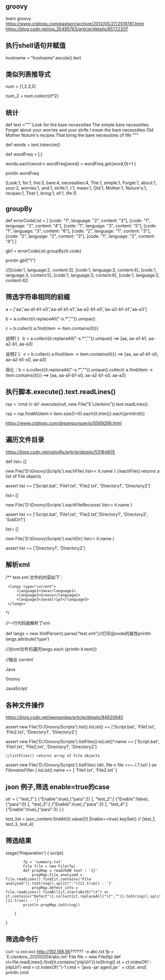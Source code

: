 ## groovy
learn groovy
https://www.cnblogs.com/eastson/archive/2012/05/27/2519781.html
https://blog.csdn.net/qq_35495763/article/details/85722207

## 执行shell语句并赋值
hostname = "hostname".excute().text

## 类似列表推导式
num = [1,2,3,5]

num_2 = num.collect{it*2}

## 统计
def text ="""
Look for the bare necessities
The simple bare necessities
Forget about your worries and your strife
I mean the bare necessities
Old Mother Nuture's recipes
That bring the bare necessities of life
"""

def words = text.tokenize()

def wordFreq = [:]

words.each{word->
    wordFreq[word] = wordFreq.get(word,0)+1
}

println wordFreq

[Look:1, for:1, the:3, bare:4, necessities:4, The:1, simple:1, Forget:1, about:1, your:2, worries:1, and:1, strife:1, I:1, mean:1, Old:1, Mother:1, Nuture's:1, recipes:1, That:1, bring:1, of:1, life:1]


## groupBy

def errorCodeList = [
                [code: "1", language: "2", content: "3"],
                [code: "1", language: "2", content: "4"],
                [code: "1", language: "3", content: "5"],
                [code: "1", language: "3", content: "6"],
                [code: "2", language: "1", content: "3"],
                [code: "2", language: "2", content: "3"],
                [code: "1", language: "2", content: "4"]
        ]
        
gb1 = errorCodeList.groupBy{it.code}

println gb1["1"] 

//[[code:1, language:2, content:3], [code:1, language:2, content:4], [code:1, language:3, content:5], [code:1, language:3, content:6], [code:1, language:2, content:4]]

## 筛选字符串相同的前缀

a = ['aa','aa-a1-b1-s0','aa-a1-b1-s1','aa-a2-b1-s0','aa-a2-b1-s1','aa-a3']

b = a.collect{it.replaceAll("-s.*","")}.unique()

c = b.collect{ a.find{item -> item.contains(it)}}

说明1 》 b = a.collect{it.replaceAll("-s.*","")}.unique() ==> [aa, aa-a1-b1, aa-a2-b1, aa-a3]

说明2 》 c = b.collect{ a.find{item -> item.contains(it)}} ==> [aa, aa-a1-b1-s0, aa-a2-b1-s0, aa-a3]

简化：b = a.collect{it.replaceAll("-s.*","")}.unique().collect{ a.find{item -> item.contains(it)}} ==> [aa, aa-a1-b1-s0, aa-a2-b1-s0, aa-a3]


## 执行脚本.execute().text.readLines()

rsp = 'cmd /c dir'.execute(null, new File("E:\\Jenkins")).text.readLines()

rsp = rsp.findAll{item-> item.size()>0}.each{it.trim()}.each{println(it)}

https://www.cnblogs.com/dreampursuer/p/5569266.html


## 遍历文件目录

https://blog.csdn.net/rainyRs/article/details/53184805

def list= []

new File('D:\\Groovy\\Scripts').eachFile{ list<< it.name }
    //eachFile() returns a list of File objects
    
assert list ==   ['Script.bat', 'File1.txt', 'File2.txt', 'Directory1', 'Directory2']

list= []

new File('D:\\Groovy\\Scripts').eachFileRecurse{ list<< it.name }

assert list == ['Script.bat', 'File1.txt', 'File2.txt','Directory1', 'Directory2', 'SubDir1']
 
list= []

new File('D:\\Groovy\\Scripts').eachDir{ list<< it.name }

assert list == ['Directory1', 'Directory2']

## 解析xml

/**
     test.xml 文件的内容如下：

     <langs type="current">
         <language1>Java</language1>
         <language2>Groovy</language2>
         <language3>JavaScript</language3>
     </langs>
 */
 
 //一行代码就解析了xml
 
 def langs = new XmlParser().parse("test.xml")//打印出node的属性println langs.attribute('type')
 
 //对xml文件的遍历langs.each {println it.text()}
 
 //输出
current 

Java

Groovy

JavaScript

## 各种文件操作
https://blog.csdn.net/wensonlee/article/details/84620640

assert new File('D:/Groovy/Scripts').list().toList() ==
  ['Script.bat', 'File1.txt', 'File2.txt', 'Directory1', 'Directory2']
  
  
  assert new File('D:/Groovy/Scripts').listFiles().toList()*.name ==
  ['Script.bat', 'File1.txt', 'File2.txt', 'Directory1', 'Directory2']
    
    //listFiles() returns array of File objects
    
 assert new File('D:/Groovy/Scripts').listFiles(     {dir, file-> file ==~ /.*?\.txt/ } as FilenameFilter   ).toList()*.name == [ 'File1.txt', 'File2.txt' ]
 
 
 ## json 例子,筛选 enable=true的case
 str = {
"test_1":[
	{"Enable":true},{"para":2}
	],
"test_2":[
	{"Enable":false},{"para":0}
	],
"test_3":[
	{"Enable":true},{"para":2}
	],
"test_4":[
	{"Enable":true},{"para":3}
	]
}

test_list = json_content.findAll{it.value[0].Enable==true}.keySet() // [test_1, test_3, test_4]


    
## 筛选结果

   stage('Preparation') { 
        script{
            
            fp = 'summary.txt' 
            File file = new File(fp) 
            def propMap = readJSON text : '{}' 
                propMap.File_analyzed = file.readLines().find{it.contains("File analyzed")}.toString().split(":")[1].trim() - ']' 
                propMap.defect_info = file.readLines().findAll{it.startsWith("\t") or it.contains("Defect")}.collect{it.replaceAll("\t","")}.toString().split(":")[1].trim() - ']' 
            println propMap.toString()
            
        }

   }
   
   
## 筛选命令行
curl -u xxx:xxx http://192.168.56?????? -o abc.txt
fp = 'E:/Jenkins_20200204/abc.txt' 
File file = new File(fp) 
def ct=file.readLines().find{it.contains('jnlpUrl')}.toString()
st = ct.indexOf('-jnlpUrl')
end = ct.indexOf('</pre>')-1
cmd = 'java -jar agent.jar ' + ct[st..end]
println cmd
